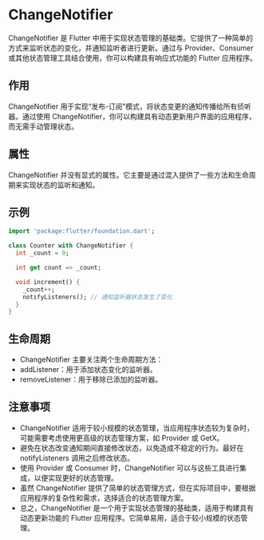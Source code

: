 # ChangeNotifier

ChangeNotifier 是 Flutter 中用于实现状态管理的基础类。它提供了一种简单的方式来监听状态的变化，并通知监听者进行更新。通过与 Provider、Consumer 或其他状态管理工具结合使用，你可以构建具有响应式功能的 Flutter 应用程序。

## 作用

ChangeNotifier 用于实现“发布-订阅”模式，将状态变更的通知传播给所有侦听器。通过使用 ChangeNotifier，你可以构建具有动态更新用户界面的应用程序，而无需手动管理状态。

## 属性

ChangeNotifier 并没有显式的属性。它主要是通过混入提供了一些方法和生命周期来实现状态的监听和通知。

## 示例

```dart
import 'package:flutter/foundation.dart';

class Counter with ChangeNotifier {
  int _count = 0;

  int get count => _count;

  void increment() {
    _count++;
    notifyListeners(); // 通知监听器状态发生了变化
  }
}
```

## 生命周期

- ChangeNotifier 主要关注两个生命周期方法：
- addListener：用于添加状态变化的监听器。
- removeListener：用于移除已添加的监听器。

## 注意事项

- ChangeNotifier 适用于较小规模的状态管理，当应用程序状态较为复杂时，可能需要考虑使用更高级的状态管理方案，如 Provider 或 GetX。
- 避免在状态改变通知期间直接修改状态，以免造成不稳定的行为。最好在 notifyListeners 调用之后修改状态。
- 使用 Provider 或 Consumer 时，ChangeNotifier 可以与这些工具进行集成，以便实现更好的状态管理。
- 虽然 ChangeNotifier 提供了简单的状态管理方式，但在实际项目中，要根据应用程序的复杂性和需求，选择适合的状态管理方案。
- 总之，ChangeNotifier 是一个用于实现状态管理的基础类，适用于构建具有动态更新功能的 Flutter 应用程序。它简单易用，适合于较小规模的状态管理。
